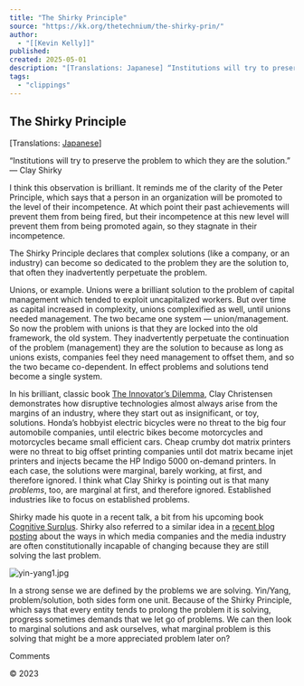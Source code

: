 ```yaml
---
title: "The Shirky Principle"
source: "https://kk.org/thetechnium/the-shirky-prin/"
author:
  - "[[Kevin Kelly]]"
published:
created: 2025-05-01
description: "[Translations: Japanese] “Institutions will try to preserve the problem to which they are the solution.” — Clay Shirky I think this observation is brilliant. It reminds me of the clarity of the Peter Principle, which says that a person in … Continue reading →"
tags:
  - "clippings"
---
```


## The Shirky Principle

  

\[Translations: [Japanese](http://memo7.sblo.jp/article/37037150.html)\]

“Institutions will try to preserve the problem to which they are the solution.” — Clay Shirky

I think this observation is brilliant. It reminds me of the clarity of the Peter Principle, which says that a person in an organization will be promoted to the level of their incompetence. At which point their past achievements will prevent them from being fired, but their incompetence at this new level will prevent them from being promoted again, so they stagnate in their incompetence.

The Shirky Principle declares that complex solutions (like a company, or an industry) can become so dedicated to the problem they are the solution to, that often they inadvertently perpetuate the problem.

Unions, or example. Unions were a brilliant solution to the problem of capital management which tended to exploit uncapitalized workers. But over time as capital increased in complexity, unions complexified as well, until unions needed management. The two became one system — union/management. So now the problem with unions is that they are locked into the old framework, the old system. They inadvertently perpetuate the continuation of the problem (management) they are the solution to because as long as unions exists, companies feel they need management to offset them, and so the two became co-dependent. In effect problems and solutions tend become a single system.

In his brilliant, classic book [The Innovator’s Dilemma](http://www.amazon.com/exec/obidos/ASIN/0060521996/ref=nosim/kkorg-20), Clay Christensen demonstrates how disruptive technologies almost always arise from the margins of an industry, where they start out as insignificant, or toy, solutions. Honda’s hobbyist electric bicycles were no threat to the big four automobile companies, until electric bikes become motorcycles and motorcycles became small efficient cars. Cheap crumby dot matrix printers were no threat to big offset printing companies until dot matrix became injet printers and injects became the HP Indigo 5000 on-demand printers. In each case, the solutions were marginal, barely working, at first, and therefore ignored. I think what Clay Shirky is pointing out is that many *problems*, too, are marginal at first, and therefore ignored. Established industries like to focus on established problems.

Shirky made his quote in a recent talk, a bit from his upcoming book [Cognitive Surplus](http://www.amazon.com/exec/obidos/ASIN/1594202532/ref=nosim/kkorg-20). Shirky also referred to a similar idea in a [recent blog posting](http://www.shirky.com/weblog/2010/04/the-collapse-of-complex-business-models/) about the ways in which media companies and the media industry are often constitutionally incapable of changing because they are still solving the last problem.

![yin-yang1.jpg](https://kk.org/thetechnium//yin-yang1.jpg)

In a strong sense we are defined by the problems we are solving. Yin/Yang, problem/solution, both sides form one unit. Because of the Shirky Principle, which says that every entity tends to prolong the problem it is solving, progress sometimes demands that we let go of problems. We can then look to marginal solutions and ask ourselves, what marginal problem is this solving that might be a more appreciated problem later on?

  

  

  

Comments

  

  

© 2023